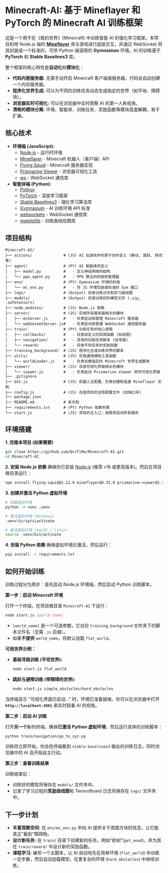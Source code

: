 # Minecraft-AI: 基于 Mineflayer 和 PyTorch 的 Minecraft AI 训练框架

这是一个用于在《我的世界》(Minecraft) 中训练智能 AI 的强化学习框架。本项目利用 Node.js 端的 [**Mineflayer**](https://github.com/PrismarineJS/mineflayer) 库与游戏进行底层交互，并通过 WebSocket 将其封装成一个标准的、可供 Python 端调用的 **Gymnasium** 环境。AI 的训练基于 **PyTorch** 和 **Stable Baselines3** 库。

整个框架的核心特性是**自动化**和**模块化**：
*   **代码内嵌服务器:** 无需手动开启 Minecraft 客户端或服务器，代码会自动创建一个内存服务器。
*   **程序化世界生成:** 可以为不同的训练任务动态生成指定的世界（如平地、障碍场）。
*   **浏览器实时可视化:** 可以在浏览器中实时观察 AI 的第一人称视角。
*   **清晰的模块分离:** 环境、智能体、训练任务、奖励函数等模块高度解耦，易于扩展。

## 核心技术

*   **环境端 (JavaScript):**
    *   [Node.js](https://nodejs.org/) - 运行时环境
    *   [Mineflayer](https://github.com/PrismarineJS/mineflayer) - Minecraft 机器人（客户端）API
    *   [Flying Squid](https://github.com/PrismarineJS/flying-squid) - Minecraft 服务器实现
    *   [Prismarine Viewer](https://github.com/PrismarineJS/prismarine-viewer) - 浏览器可视化工具
    *   [ws](https://github.com/websockets/ws) - WebSocket 通信库
*   **智能体端 (Python):**
    *   [Python](https://www.python.org/)
    *   [PyTorch](https://pytorch.org/) - 深度学习框架
    *   [Stable Baselines3](https://github.com/DLR-RM/stable-baselines3) - 强化学习算法库
    *   [Gymnasium](https://gymnasium.farama.org/) - AI 训练环境 API 标准
    *   [websockets](https://websockets.readthedocs.io/en/stable/) - WebSocket 通信库
    *   [matplotlib](https://matplotlib.org/) - 训练曲线绘图库

## 项目结构

```
Minecraft-AI/
├── actions/              # (JS) AI 在游戏中的原子动作定义 (移动, 跳跃, 转向等)
├── agent/                # (PY) AI 智能体的定义
│   ├── model.py          #   - 定义神经网络的结构
│   └── ppo_agent.py      #   - PPO 算法的封装和管理器
├── env/                  # (PY) Gymnasium 环境的封装
│   └── mc_env.py         #   - 将 JS 环境包装成标准的 Gym 接口
├── logs/                 # (Output) 存放训练日志和学习曲线图
├── models/               # (Output) 存放训练好的模型文件 (.zip, .safetensors)
├── node_modules/         # (JS) Node.js 依赖
├── server/               # (JS) 存放所有服务器相关的模块
│   ├── mcServer.js       #   - 负责启动和管理 Minecraft 服务器
│   └── webSocketServer.js#   - 负责启动和管理 WebSocket 通信服务器
├── train/                # (PY) 训练任务的核心逻辑
│   ├── callbacks/        #   - 存放自定义的回调函数 (如绘图)
│   ├── navigation/       #   - 具体的训练任务脚本 (如寻路)
│   └── reward/           #   - 存放不同任务的奖励函数
├── training_background/  # (JS) 程序化生成训练世界的脚本
├── utils/                # (JS) 存放通用辅助工具函数
│   └── worldLoader.js    #   - 负责加载指定的 Minecraft 世界生成脚本
├── viewer/               # (JS) 存放可视化界面相关的模块
│   └── viewer.js         #   - 负责启动 Prismarine Viewer 网页可视化界面
├── .gitignore
├── bot.js                # (JS) 机器人主配置，负责创建和连接 Mineflayer 实例
├── config.js             # (JS) 存放项目的全局配置文件 (如端口号)
├── package.json
├── README.md             # 本文档
├── requirements.txt      # (PY) Python 依赖列表
└── start.js              # (JS) 项目的主入口：按顺序启动所有服务
```

## 环境搭建

**1. 克隆本项目 (如果需要)**
```bash
git clone https://github.com/QcrTiMo/Minecraft-AI.git
cd Minecraft-AI
```

**2. 安装 Node.js 依赖**
确保你已安装 [Node.js](https://nodejs.org/) (推荐 v18 或更高版本)。然后在项目根目录运行：
```bash
npm install flying-squid@1.11.0 mineflayer@4.33.0 prismarine-viewer@1.33.0 vec3@0.1.10 ws@8.18.3 canvas@3.2.0
```

**3. 创建并激活 Python 虚拟环境**
```bash
# 创建虚拟环境
python -m venv .venv

# 激活虚拟环境 (Windows)
.venv\Scripts\activate

# 激活虚拟环境 (macOS / Linux)
source .venv/bin/activate
```

**4. 安装 Python 依赖**
确保虚拟环境已激活，然后运行：
```bash
pip install -r requirements.txt
```

## 如何开始训练

训练过程分为两步：首先启动 Node.js 环境端，然后启动 Python 训练脚本。

**第一步：启动 Minecraft 环境**

打开一个终端，在项目根目录 `Minecraft-AI` 下运行：
```bash
node start.js [world_name]
```
*   `[world_name]` 是一个可选参数，它对应 `training_background` 文件夹下的脚本文件名（无需 `.js` 后缀）。
*   如果**不提供** `world_name`，将默认加载 `flat_world`。

**可用世界示例：**
*   **基础寻路训练 (平坦世界):**
    ```bash
    node start.js flat_world
    ```
*   **跳跃与避障训练 (带障碍的世界):**
    ```bash
    node start.js simple_obstacles/hard_obstacles
    ```
当终端显示 "可视化界面已启动..." 时，环境已准备就绪。你可以在浏览器中打开 **`http://localhost:3001`** 来实时观看 AI 的视角。

**第二步：启动 AI 训练**

打开**另一个**新的终端，确保**已激活 Python 虚拟环境**，然后运行具体的训练脚本：
```bash
python train/navigation/go_to_xyz.py
```
训练将立即开始，你会在终端看到 `stable-baselines3` 输出的训练日志，同时浏览器中的 AI 会开始自主行动。

**第三步：查看训练结果**

训练结束后：
*   训练好的模型将保存在 `models/` 文件夹中。
*   记录了学习过程的**奖励曲线图**和 TensorBoard 日志将保存在 `logs/` 文件夹中。

## 下一步计划

*   **丰富观察空间:** 在 `env/mc_env.py` 中向 AI 提供关于周围方块的信息，让它能真正“看到”障碍物。
*   **设计新任务:** 在 `train/` 目录下创建新的任务，例如“砍树”(`get_wood`)，并为其在 `train/reward/` 中设计新的奖励函数。
*   **课程学习:** 编写一个主脚本，让 AI 自动地先在简单环境 (`flat_world`) 中训练一定步数，然后自动加载模型，在更复杂的环境 (`hard_obstacles`) 中继续训练。





